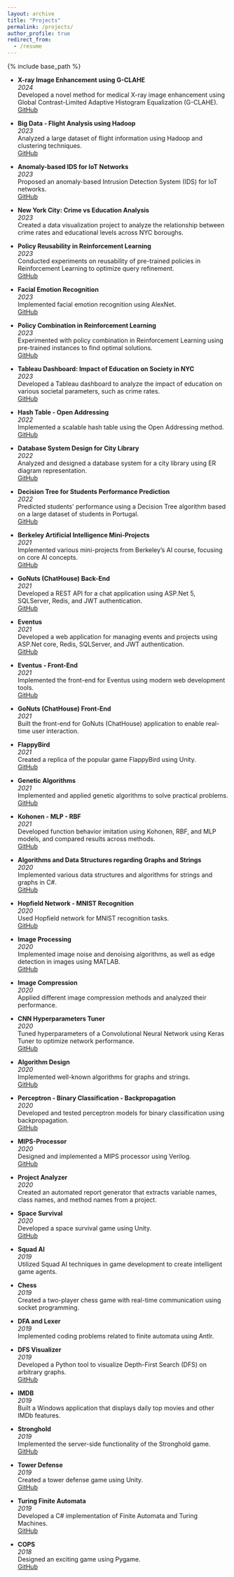 ```yaml
---
layout: archive
title: "Projects"
permalink: /projects/
author_profile: true
redirect_from:
  - /resume
---
```


{% include base_path %}

- **X-ray Image Enhancement using G-CLAHE**  
  *2024*  
  Developed a novel method for medical X-ray image enhancement using Global Contrast-Limited Adaptive Histogram Equalization (G-CLAHE).  
  [GitHub](https://github.com/sohrabnamazinia/X-ray-Image-Enhancement-using-G-CLAHE)

- **Big Data - Flight Analysis using Hadoop**  
  *2023*  
  Analyzed a large dataset of flight information using Hadoop and clustering techniques.  
  [GitHub](https://github.com/sohrabnamazinia/Flight-Analysis-Hadoop)

- **Anomaly-based IDS for IoT Networks**  
  *2023*  
  Proposed an anomaly-based Intrusion Detection System (IDS) for IoT networks.  
  [GitHub](https://github.com/sohrabnamazinia/Anomaly-based-IDS-for-IoT-Networks)

- **New York City: Crime vs Education Analysis**  
  *2023*  
  Created a data visualization project to analyze the relationship between crime rates and educational levels across NYC boroughs.

- **Policy Reusability in Reinforcement Learning**  
  *2023*  
  Conducted experiments on reusability of pre-trained policies in Reinforcement Learning to optimize query refinement.  
  [GitHub](https://github.com/sohrabnamazinia/Policy-Reusablity-In-RL)

- **Facial Emotion Recognition**  
  *2023*  
  Implemented facial emotion recognition using AlexNet.  
  [GitHub](https://github.com/sohrabnamazinia/Facial-Emotion-Recognition)

- **Policy Combination in Reinforcement Learning**  
  *2023*  
  Experimented with policy combination in Reinforcement Learning using pre-trained instances to find optimal solutions.  
  [GitHub](https://github.com/sohrabnamazinia/RL-Project)

- **Tableau Dashboard: Impact of Education on Society in NYC**  
  *2023*  
  Developed a Tableau dashboard to analyze the impact of education on various societal parameters, such as crime rates.  
  [GitHub](https://github.com/sohrabnamazinia/Tableau-Dashboard-for-Impact-of-Education-on-Aspects-of-Society-in-NYC)

- **Hash Table - Open Addressing**  
  *2022*  
  Implemented a scalable hash table using the Open Addressing method.  
  [GitHub](https://github.com/sohrabnamazinia/HashTable-OpenAddressing)

- **Database System Design for City Library**  
  *2022*  
  Analyzed and designed a database system for a city library using ER diagram representation.  
  [GitHub](https://github.com/sohrabnamazinia/Database-System-Design-For-City-Library)

- **Decision Tree for Students Performance Prediction**  
  *2022*  
  Predicted students' performance using a Decision Tree algorithm based on a large dataset of students in Portugal.  
  [GitHub](https://github.com/sohrabnamazinia/Decistion-Tree-for-Students-Performance-Prediction)

- **Berkeley Artificial Intelligence Mini-Projects**  
  *2021*  
  Implemented various mini-projects from Berkeley’s AI course, focusing on core AI concepts.  
  [GitHub](https://github.com/sohrabnamazinia/Artificial-Intelligence-Programming-Projects)

- **GoNuts (ChatHouse) Back-End**  
  *2021*  
  Developed a REST API for a chat application using ASP.Net 5, SQLServer, Redis, and JWT authentication.  
  [GitHub](https://github.com/sohrabnamazinia/ChatHouse)

- **Eventus**  
  *2021*  
  Developed a web application for managing events and projects using ASP.Net core, Redis, SQLServer, and JWT authentication.  
  [GitHub](https://github.com/sohrabnamazinia/Eventus)

- **Eventus - Front-End**  
  *2021*  
  Implemented the front-end for Eventus using modern web development tools.  
  [GitHub](https://github.com/sohrabnamazinia/arsam-front)

- **GoNuts (ChatHouse) Front-End**  
  *2021*  
  Built the front-end for GoNuts (ChatHouse) application to enable real-time user interaction.  

- **FlappyBird**  
  *2021*  
  Created a replica of the popular game FlappyBird using Unity.  
  [GitHub](https://github.com/sohrabnamazinia/FlappyBird)

- **Genetic Algorithms**  
  *2021*  
  Implemented and applied genetic algorithms to solve practical problems.  
  [GitHub](https://github.com/sohrabnamazinia/Genetic-Algorithms)

- **Kohonen - MLP - RBF**  
  *2021*  
  Developed function behavior imitation using Kohonen, RBF, and MLP models, and compared results across methods.  
  [GitHub](https://github.com/sohrabnamazinia/Kohonen-MLP-RBF)

- **Algorithms and Data Structures regarding Graphs and Strings**  
  *2020*  
  Implemented various data structures and algorithms for strings and graphs in C#.  
  [GitHub](https://github.com/sohrabnamazinia/Data-Structure-Assignments)

- **Hopfield Network - MNIST Recognition**  
  *2020*  
  Used Hopfield network for MNIST recognition tasks.  
  [GitHub](https://github.com/sohrabnamazinia/Hopfield-MNIST-Recognition)

- **Image Processing**  
  *2020*  
  Implemented image noise and denoising algorithms, as well as edge detection in images using MATLAB.  
  [GitHub](https://github.com/sohrabnamazinia/Image-Processing)

- **Image Compression**  
  *2020*  
  Applied different image compression methods and analyzed their performance.  

- **CNN Hyperparameters Tuner**  
  *2020*  
  Tuned hyperparameters of a Convolutional Neural Network using Keras Tuner to optimize network performance.  
  [GitHub](https://github.com/sohrabnamazinia/HyperParameter-Tuner)

- **Algorithm Design**  
  *2020*  
  Implemented well-known algorithms for graphs and strings.  
  [GitHub](https://github.com/sohrabnamazinia/Algorithm-Design-Assignments)

- **Perceptron - Binary Classification - Backpropagation**  
  *2020*  
  Developed and tested perceptron models for binary classification using backpropagation.  
  [GitHub](https://github.com/sohrabnamazinia/Perecptron-Binary_Classification-Back_Propagation)

- **MIPS-Processor**  
  *2020*  
  Designed and implemented a MIPS processor using Verilog.  
  [GitHub](https://github.com/sohrabnamazinia/MIPS-Processor)

- **Project Analyzer**  
  *2020*  
  Created an automated report generator that extracts variable names, class names, and method names from a project.  

- **Space Survival**  
  *2020*  
  Developed a space survival game using Unity.  
  [GitHub](https://github.com/sohrabnamazinia/SpaceSurvival)

- **Squad AI**  
  *2019*  
  Utilized Squad AI techniques in game development to create intelligent game agents.

- **Chess**  
  *2019*  
  Created a two-player chess game with real-time communication using socket programming.

- **DFA and Lexer**  
  *2019*  
  Implemented coding problems related to finite automata using Antlr.

- **DFS Visualizer**  
  *2019*  
  Developed a Python tool to visualize Depth-First Search (DFS) on arbitrary graphs.  
  [GitHub](https://github.com/sohrabnamazinia/DFS-Visualization)

- **IMDB**  
  *2019*  
  Built a Windows application that displays daily top movies and other IMDb features.  

- **Stronghold**  
  *2019*  
  Implemented the server-side functionality of the Stronghold game.  
  [GitHub](https://github.com/sohrabnamazinia/Stronghold)

- **Tower Defense**  
  *2019*  
  Created a tower defense game using Unity.  
  [GitHub](https://github.com/sohrabnamazinia/Tower-Defense)

- **Turing Finite Automata**  
  *2019*  
  Developed a C# implementation of Finite Automata and Turing Machines.  
  [GitHub](https://github.com/sohrabnamazinia/Turing-FiniteAutomata)

- **COPS**  
  *2018*  
  Designed an exciting game using Pygame.  
  [GitHub](https://github.com/sohrabnamazinia/COPS)

